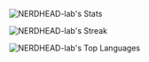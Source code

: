 ![NERDHEAD-lab's Stats](https://github-readme-stats.vercel.app/api?username=NERDHEAD-lab&theme=vue-dark&show_icons=true&hide_border=false&count_private=true)

![NERDHEAD-lab's Streak](https://github-readme-streak-stats.herokuapp.com/?user=NERDHEAD-lab&theme=vue-dark&hide_border=false)

![NERDHEAD-lab's Top Languages](https://github-readme-stats.vercel.app/api/top-langs/?username=NERDHEAD-lab&theme=vue-dark&show_icons=true&hide_border=false&layout=compact)
